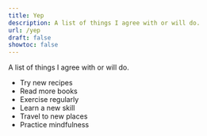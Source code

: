 ```yaml
---
title: Yep
description: A list of things I agree with or will do.
url: /yep
draft: false
showtoc: false
---
```

A list of things I agree with or will do.

- Try new recipes
- Read more books
- Exercise regularly
- Learn a new skill
- Travel to new places
- Practice mindfulness
